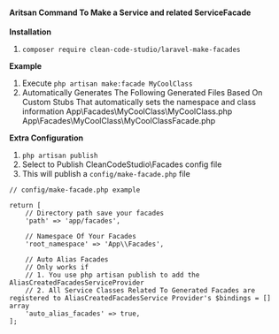 #### Aritsan Command To Make a Service and related ServiceFacade

**Installation**
1. `composer require clean-code-studio/laravel-make-facades`

**Example**
1. Execute `php artisan make:facade MyCoolClass`
2. Automatically Generates The Following Generated Files Based On Custom Stubs That automatically sets the namespace and class information
   App\Facades\MyCoolClass\MyCoolClass.php
   App\Facades\MyCoolClass\MyCoolClassFacade.php

**Extra Configuration**
1. `php artisan publish` 
2. Select to Publish CleanCodeStudio\Facades config file
3. This will publish a `config/make-facade.php` file

```
// config/make-facade.php example

return [
	// Directory path save your facades
	'path' => 'app/facades',

	// Namespace Of Your Facades
	'root_namespace' => 'App\\Facades',

	// Auto Alias Facades
	// Only works if 
	// 1. You use php artisan publish to add the AliasCreatedFacadesServiceProvider
	// 2. All Service Classes Related To Generated Facades are registered to AliasCreatedFacadesService Provider's $bindings = [] array 
	'auto_alias_facades' => true,
];
```



